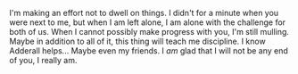 I'm making an effort not to dwell on things. I didn't for a minute when you were next to me, but when I am left alone, I am alone with the challenge for both of us. When I cannot possibly make progress with you, I'm still mulling. Maybe in addition to all of it, this thing will teach me discipline. I know Adderall helps... Maybe even my friends. I *am* glad that I will not be any end of you, I really am.
